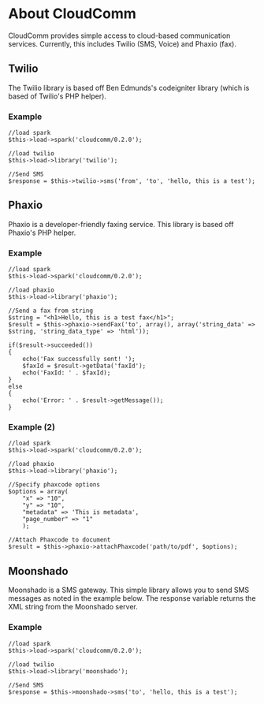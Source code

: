 # About CloudComm
CloudComm provides simple access to cloud-based communication services.  Currently, this includes Twilio (SMS, Voice) and Phaxio (fax).

## Twilio
The Twilio library is based off Ben Edmunds's codeigniter library (which is based of Twilio's PHP helper).  

### Example
	//load spark
	$this->load->spark('cloudcomm/0.2.0');
	
	//load twilio
	$this->load->library('twilio');
	
	//Send SMS
	$response = $this->twilio->sms('from', 'to', 'hello, this is a test');

## Phaxio
Phaxio is a developer-friendly faxing service.  This library is based off Phaxio's PHP helper.

### Example
	//load spark
	$this->load->spark('cloudcomm/0.2.0');
	
	//load phaxio
	$this->load->library('phaxio');
	
	//Send a fax from string
	$string = "<h1>Hello, this is a test fax</h1>";
	$result = $this->phaxio->sendFax('to', array(), array('string_data' => $string, 'string_data_type' => 'html'));
	
	if($result->succeeded())
	{
		echo('Fax successfully sent! ');
 		$faxId = $result->getData('faxId');
		echo('FaxId: ' . $faxId);
	}
	else
	{
		echo('Error: ' . $result->getMessage());
	}

### Example (2)
	//load spark
	$this->load->spark('cloudcomm/0.2.0');
	
	//load phaxio
	$this->load->library('phaxio');
	
	//Specify phaxcode options
	$options = array(
		"x" => "10",
		"y" => "10",
		"metadata" => 'This is metadata',
		"page_number" => "1"
		);

	//Attach Phaxcode to document		
	$result = $this->phaxio->attachPhaxcode('path/to/pdf', $options);

## Moonshado
Moonshado is a SMS gateway.  This simple library allows you to send SMS messages as noted in the example below.  The response variable returns the XML string from the Moonshado server.

### Example
	//load spark
	$this->load->spark('cloudcomm/0.2.0');
	
	//load twilio
	$this->load->library('moonshado');
	
	//Send SMS
	$response = $this->moonshado->sms('to', 'hello, this is a test');